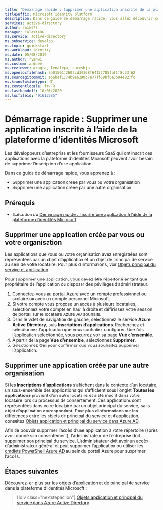 ```yaml
---
title: 'Démarrage rapide : Supprimer une application inscrite de la plateforme d’identités Microsoft | Azure'
titleSuffix: Microsoft identity platform
description: Dans ce guide de démarrage rapide, vous allez découvrir comment supprimer une application inscrite de la plateforme d’identités Microsoft.
services: active-directory
author: rwike77
manager: CelesteDG
ms.service: active-directory
ms.subservice: develop
ms.topic: quickstart
ms.workload: identity
ms.date: 05/08/2019
ms.author: ryanwi
ms.custom: aaddev
ms.reviewer: aragra, lenalepa, sureshja
ms.openlocfilehash: 0a0150112602cd34168f64132785faf1f8c33f62
ms.sourcegitcommit: eb6bef1274b9e6390c7a77ff69bf6a3b94e827fc
ms.translationtype: HT
ms.contentlocale: fr-FR
ms.lasthandoff: 10/05/2020
ms.locfileid: "91612385"
---
```

# <a name="quickstart-remove-an-application-registered-with-the-microsoft-identity-platform"></a>Démarrage rapide : Supprimer une application inscrite à l’aide de la plateforme d’identités Microsoft

Les développeurs d’entreprise et les fournisseurs SaaS qui ont inscrit des applications avec la plateforme d’identités Microsoft peuvent avoir besoin de supprimer l’inscription d’une application.

Dans ce guide de démarrage rapide, vous apprenez à :

* Supprimer une application créée par vous ou votre organisation
* Supprimer une application créée par une autre organisation

## <a name="prerequisites"></a>Prérequis

* Exécution du [Démarrage rapide : Inscrire une application à l’aide de la plateforme d’identités Microsoft](quickstart-register-app.md)

## <a name="remove-an-application-authored-by-you-or-your-organization"></a>Supprimer une application créée par vous ou votre organisation

Les applications que vous ou votre organisation avez enregistrées sont représentées par un objet d’application et un objet de principal de service au sein de votre locataire. Pour plus d’informations, voir [Objets principal du service et application](./app-objects-and-service-principals.md).

Pour supprimer une application, vous devez être répertorié en tant que propriétaire de l’application ou disposer des privilèges d’administrateur.

1. Connectez-vous au [portail Azure](https://portal.azure.com) avec un compte professionnel ou scolaire ou avec un compte personnel Microsoft.
1. Si votre compte vous propose un accès à plusieurs locataires, sélectionnez votre compte en haut à droite et définissez votre session de portail sur le locataire Azure AD souhaité.
1. Dans le volet de navigation de gauche, sélectionnez le service **Azure Active Directory**, puis **Inscriptions d’applications**. Recherchez et sélectionnez l’application que vous souhaitez configurer. Une fois l’application sélectionnée, vous pourrez voir sa page **Vue d’ensemble**.
1. À partir de la page **Vue d’ensemble**, sélectionnez **Supprimer**.
1. Sélectionnez **Oui** pour confirmer que vous souhaitez supprimer l’application.

## <a name="remove-an-application-authored-by-another-organization"></a>Supprimer une application créée par une autre organisation

Si les **Inscriptions d’applications** s’affichent dans le contexte d’un locataire, un sous-ensemble des applications qui s’affichent sous l’onglet **Toutes les applications** provient d’un autre locataire et a été inscrit dans votre locataire lors du processus de consentement. Ces applications sont représentées dans votre locataire par un objet principal du service, sans objet d’application correspondant. Pour plus d’informations sur les différences entre les objets de principal du service et d’application, consultez [Objets application et principal du service dans Azure AD](./app-objects-and-service-principals.md).

Afin de pouvoir supprimer l’accès d’une application à votre répertoire (après avoir donné son consentement), l’administrateur de l’entreprise doit supprimer son principal du service. L’administrateur doit avoir un accès d’administrateur général et peut supprimer l’application ou utiliser les [cmdlets PowerShell Azure AD](https://go.microsoft.com/fwlink/?LinkId=294151) au sein du portail Azure pour supprimer l’accès.

## <a name="next-steps"></a>Étapes suivantes

Découvrez-en plus sur les objets d’application et de principal de service dans la plateforme d’identités Microsoft :

> [!div class="nextstepaction"]
> [Objets application et principal du service dans Azure Active Directory](app-objects-and-service-principals.md)